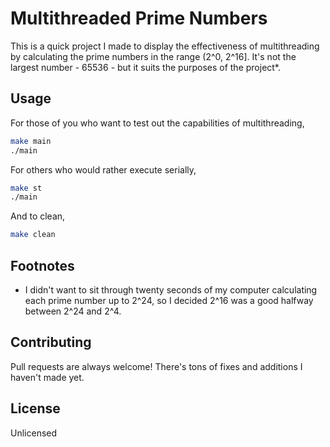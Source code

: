 # Multithreaded Prime Numbers

This is a quick project I made to display the effectiveness of multithreading by calculating the prime numbers in the range (2^0, 2^16]. It's not the largest number - 65536 - but it suits the purposes of the project*.

## Usage

For those of you who want to test out the capabilities of multithreading,
```bash
make main
./main
```

For others who would rather execute serially,
```bash
make st
./main
```

And to clean,
```bash
make clean
```

## Footnotes
* I didn't want to sit through twenty seconds of my computer calculating each prime number up to 2^24, so I decided 2^16 was a good halfway between 2^24 and 2^4.

## Contributing
Pull requests are always welcome! There's tons of fixes and additions I haven't made yet.

## License
Unlicensed

